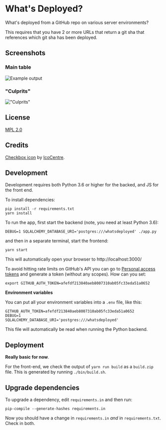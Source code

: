 # What's Deployed?

What's deployed from a GitHub repo on various server environments?

This requires that you have 2 or more URLs that return a git sha that
references which git sha has been deployed.

## Screenshots

### Main table

![Example output](screenshot.png)

### "Culprits"

!["Culprits"](culprits.png)

## License

[MPL 2.0](https://www.mozilla.org/MPL/2.0/)

## Credits

[Checkbox icon](https://www.iconfinder.com/icons/282474/check_done_ok_icon#size=16)
by [IcoCentre](https://www.iconfinder.com/konekierto).

## Development

Development requires both Python 3.6 or higher for the backed, and JS for the
front end.

To install dependencies:

```
pip install -r requirements.txt
yarn install
```

To run the app, first start the backend (note, you need at least Python 3.6):

```
DEBUG=1 SQLALCHEMY_DATABASE_URI='postgres:///whatsdeployed' ./app.py
```

and then in a separate terminal, start the frontend:

```
yarn start
```

This will automatically open your browser to http://localhost:3000/

To avoid hitting rate limits on GitHub's API you can go to
[Personal access tokens](https://github.com/settings/tokens) and generate
a token (without any scopes). How can you set:

```
export GITHUB_AUTH_TOKEN=afefdf213840aeb8007310ab05fc33eda51a0652
```

**Environment variables**

You can put all your environment variables into a `.env` file, like this:

```
GITHUB_AUTH_TOKEN=afefdf213840aeb8007310ab05fc33eda51a0652
DEBUG=1
SQLALCHEMY_DATABASE_URI='postgres:///whatsdeployed'
```

This file will automatically be read when running the Python backend.

## Deployment

**Really basic for now**.

For the front-end, we check the output of `yarn run build`
as a `build.zip` file. This is generated by running `./bin/build.sh`.

## Upgrade dependencies

To upgrade a dependency, edit `requirements.in` and then run:

```
pip-compile --generate-hashes requirements.in
```

Now you should have a change in `requirements.in` _and_ in `requirements.txt`.
Check in both.
